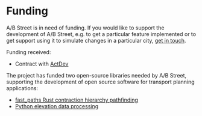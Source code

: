 # Funding

A/B Street is in need of funding. If you would like to support the development
of A/B Street, e.g. to get a particular feature implemented or to get support
using it to simulate changes in a particular city,
[get in touch](mailto:dabreegster@gmail.com).

Funding received:

- Contract with [ActDev](https://actdev.cyipt.bike/)

The project has funded two open-source libraries needed by A/B Street,
supporting the development of open source software for transport planning
applications:

- [fast_paths Rust contraction hierarchy pathfinding](https://github.com/easbar/fast_paths/)
- [Python elevation data processing](https://github.com/eldang/elevation_lookups)
